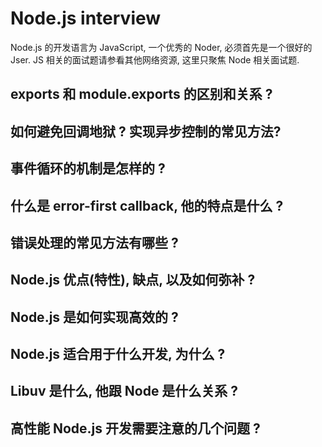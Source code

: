 Node.js interview
=====
Node.js 的开发语言为 JavaScript, 一个优秀的 Noder, 必须首先是一个很好的 Jser. JS 相关的面试题请参看其他网络资源, 这里只聚焦 Node 相关面试题.

## exports 和 module.exports 的区别和关系 ?

## 如何避免回调地狱 ? 实现异步控制的常见方法?

## 事件循环的机制是怎样的 ?

## 什么是 error-first callback, 他的特点是什么 ?

## 错误处理的常见方法有哪些 ?

## Node.js 优点(特性), 缺点, 以及如何弥补  ?

## Node.js 是如何实现高效的 ?

## Node.js 适合用于什么开发, 为什么 ?

## Libuv 是什么, 他跟 Node 是什么关系 ?

## 高性能 Node.js 开发需要注意的几个问题 ?
